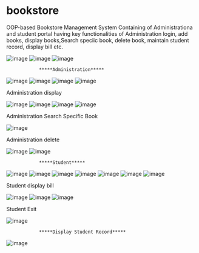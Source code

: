 # bookstore
OOP-based Bookstore Management System
Containing of Administrationa and student portal having key functionalities of Administration login, add books, display books,Search speciic book, delete book, maintain student record, display bill etc.


![image](https://github.com/Ruquiya/bookstore/assets/114678384/0054a8e0-e8db-4d7c-b1e2-420154028709)
![image](https://github.com/Ruquiya/bookstore/assets/114678384/de7c041b-9aaf-4ed4-9e74-2b72ec64fdf5)
![image](https://github.com/Ruquiya/bookstore/assets/114678384/e4533b7f-7621-4ece-a938-3ebb8cbdffc7)

                *****Administration*****

![image](https://github.com/Ruquiya/bookstore/assets/114678384/194f0d2a-b369-4e20-b216-01f003a1c00c)
![image](https://github.com/Ruquiya/bookstore/assets/114678384/f26bde0e-e49c-4386-8bd8-5cb9eeb7eed6)
![image](https://github.com/Ruquiya/bookstore/assets/114678384/d5d6f809-81f3-499b-a3f3-c1573e3511c7)
![image](https://github.com/Ruquiya/bookstore/assets/114678384/4a6bafb5-a100-4681-9d7a-dfb400986b84)

Administration display

![image](https://github.com/Ruquiya/bookstore/assets/114678384/1e738466-59a1-44a9-9bdc-785356ffd4b1)
![image](https://github.com/Ruquiya/bookstore/assets/114678384/18a5173b-89de-43fa-be90-c3dea0f59a43)
![image](https://github.com/Ruquiya/bookstore/assets/114678384/263466e2-429e-4e5c-8a21-e57460d0c4f5)
![image](https://github.com/Ruquiya/bookstore/assets/114678384/d1e3c473-60a5-4438-a7ab-13fb00a13561)

Administration Search Specific Book

![image](https://github.com/Ruquiya/bookstore/assets/114678384/7228eaee-1bba-4809-b448-d71d730dba04)

Administration delete

![image](https://github.com/Ruquiya/bookstore/assets/114678384/f2ea3409-6655-4e35-80df-ac3c89f6b85d)
![image](https://github.com/Ruquiya/bookstore/assets/114678384/5ab451e8-9293-4601-9d2c-d6277e4a4ee1)


                *****Student*****

![image](https://github.com/Ruquiya/bookstore/assets/114678384/6d376fe7-5a78-4b7c-bd97-b656c5d2546d)
![image](https://github.com/Ruquiya/bookstore/assets/114678384/1aa13e64-246e-4c35-bb66-2dfcd555b2e1)
![image](https://github.com/Ruquiya/bookstore/assets/114678384/d6d0fb73-d0bf-440c-9e22-6389537c5c85)
![image](https://github.com/Ruquiya/bookstore/assets/114678384/8fb10833-f63d-4d09-8658-aa7940f9e3cd)
![image](https://github.com/Ruquiya/bookstore/assets/114678384/b5505a24-7c6e-49ef-bb66-26aa29ab18c3)
![image](https://github.com/Ruquiya/bookstore/assets/114678384/663e08e9-06c4-4fc9-ac54-80c0e10e1c3b)
![image](https://github.com/Ruquiya/bookstore/assets/114678384/8225b47e-aadd-4907-9622-8a488274fe84)


Student display bill

![image](https://github.com/Ruquiya/bookstore/assets/114678384/ff426af3-aede-4962-9e08-ec7aaf26cd5c)
![image](https://github.com/Ruquiya/bookstore/assets/114678384/9b4e903e-a1af-49cf-996f-4df745a0cb2a)
![image](https://github.com/Ruquiya/bookstore/assets/114678384/0c8cc158-c986-480f-a716-0a4d7411a7d7)


Student Exit

![image](https://github.com/Ruquiya/bookstore/assets/114678384/cf9c118b-cdaf-4d11-8d79-d9167a854097)



                *****Display Student Record*****
                
![image](https://github.com/Ruquiya/bookstore/assets/114678384/960f996a-6f72-4102-a137-ca6c63a9a048)














